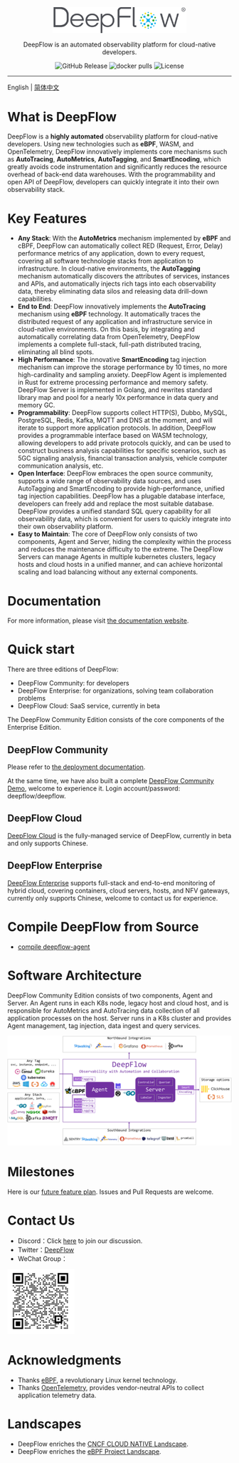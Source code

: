 <p align="center">
  <img src="./docs/deepflow-logo.png" alt="DeepFlow" width="300" />

  <p align="center">DeepFlow is an automated observability platform for cloud-native developers.</p>
</p>
<p align="center">
    <img alt="GitHub Release" src="https://img.shields.io/github/v/release/deepflowio/deepflow"> </a>
    <img alt="docker pulls" src="https://img.shields.io/docker/pulls/deepflowce/deepflow-agent?color=green?label=docker pulls"> </a>
    <img alt="License" src="https://img.shields.io/github/license/deepflowio/deepflow?color=purple"> </a>
</p>

-------------

English | [简体中文](./README-CN.md)

# What is DeepFlow

DeepFlow is a **highly automated** observability platform for cloud-native developers. Using new technologies such as **eBPF**, WASM, and OpenTelemetry, DeepFlow innovatively implements core mechanisms such as **AutoTracing**, **AutoMetrics**, **AutoTagging**, and **SmartEncoding**, which greatly avoids code instrumentation and significantly reduces the resource overhead of back-end data warehouses. With the programmability and open API of DeepFlow, developers can quickly integrate it into their own observability stack.

# Key Features

- **Any Stack**: With the **AutoMetrics** mechanism implemented by **eBPF** and cBPF, DeepFlow can automatically collect RED (Request, Error, Delay) performance metrics of any application, down to every request, covering all software technologie stacks from application to infrastructure. In cloud-native environments, the **AutoTagging** mechanism automatically discovers the attributes of services, instances and APIs, and automatically injects rich tags into each observability data, thereby eliminating data silos and releasing data drill-down capabilities.
- **End to End**: DeepFlow innovatively implements the **AutoTracing** mechanism using **eBPF** technology. It automatically traces the distributed request of any application and infrastructure service in cloud-native environments. On this basis, by integrating and automatically correlating data from OpenTelemetry, DeepFlow implements a complete full-stack, full-path distributed tracing, eliminating all blind spots.
- **High Performance**: The innovative **SmartEncoding** tag injection mechanism can improve the storage performance by 10 times, no more high-cardinality and sampling anxiety. DeepFlow Agent is implemented in Rust for extreme processing performance and memory safety. DeepFlow Server is implemented in Golang, and rewrites standard library map and pool for a nearly 10x performance in data query and memory GC.
- **Programmability**: DeepFlow supports collect HTTP(S), Dubbo, MySQL, PostgreSQL, Redis, Kafka, MQTT and DNS at the moment, and will iterate to support more application protocols. In addition, DeepFlow provides a programmable interface based on WASM technology, allowing developers to add private protocols quickly, and can be used to construct business analysis capabilities for specific scenarios, such as 5GC signaling analysis, financial transaction analysis, vehicle computer communication analysis, etc.
- **Open Interface**: DeepFlow embraces the open source community, supports a wide range of observability data sources, and uses AutoTagging and SmartEncoding to provide high-performance, unified tag injection capabilities. DeepFlow has a plugable database interface, developers can freely add and replace the most suitable database. DeepFlow provides a unified standard SQL query capability for all observability data, which is convenient for users to quickly integrate into their own observability platform.
- **Easy to Maintain**: The core of DeepFlow only consists of two components, Agent and Server, hiding the complexity within the process and reduces the maintenance difficulty to the extreme. The DeepFlow Servers can manage Agents in multiple kubernetes clusters, legacy hosts and cloud hosts in a unified manner, and can achieve horizontal scaling and load balancing without any external components.

# Documentation

For more information, please visit [the documentation website](https://deepflow.yunshan.net/docs/?from=github).

# Quick start

There are three editions of DeepFlow:
- DeepFlow Community: for developers
- DeepFlow Enterprise: for organizations, solving team collaboration problems
- DeepFlow Cloud: SaaS service, currently in beta

The DeepFlow Community Edition consists of the core components of the Enterprise Edition.

## DeepFlow Community

Please refer to [the deployment documentation](https://deepflow.yunshan.net/docs/install/all-in-one/?from=github).

At the same time, we have also built a complete [DeepFlow Community Demo](https://ce-demo.deepflow.yunshan.net/?from=github), welcome to experience it. Login account/password: deepflow/deepflow.

## DeepFlow Cloud

[DeepFlow Cloud](https://deepflow.yunshan.net/) is the fully-managed service of DeepFlow, currently in beta and only supports Chinese.

## DeepFlow Enterprise

[DeepFlow Enterprise](https://www.yunshan.net/products/deepflow.html) supports full-stack and end-to-end monitoring of hybrid cloud, covering containers, cloud servers, hosts, and NFV gateways, currently only supports Chinese, welcome to contact us for experience.

# Compile DeepFlow from Source

- [compile deepflow-agent](./agent/build.md)

# Software Architecture

DeepFlow Community Edition consists of two components, Agent and Server. An Agent runs in each K8s node, legacy host and cloud host, and is responsible for AutoMetrics and AutoTracing data collection of all application processes on the host. Server runs in a K8s cluster and provides Agent management, tag injection, data ingest and query services.

![DeepFlow Architecture](./docs/deepflow-architecture.png)

# Milestones

Here is our [future feature plan](https://deepflow.yunshan.net/docs/about/milestone/?from=github). Issues and Pull Requests are welcome.

# Contact Us

- Discord：Click [here](https://discord.gg/QJ7Dyj4wWM) to join our discussion.
- Twitter：[DeepFlow](https://twitter.com/deepflowio)
- WeChat Group：
<img src=./docs/wechat-group-keeper.png width=30% />

# Acknowledgments

- Thanks [eBPF](https://ebpf.io/), a revolutionary Linux kernel technology.
- Thanks [OpenTelemetry](https://opentelemetry.io/), provides vendor-neutral APIs to collect application telemetry data.

# Landscapes

- DeepFlow enriches the <a href="https://landscape.cncf.io/?selected=deep-flow">CNCF CLOUD NATIVE Landscape</a>.
- DeepFlow enriches the <a href="https://ebpf.io/applications#deepflow">eBPF Project Landscape</a>.
